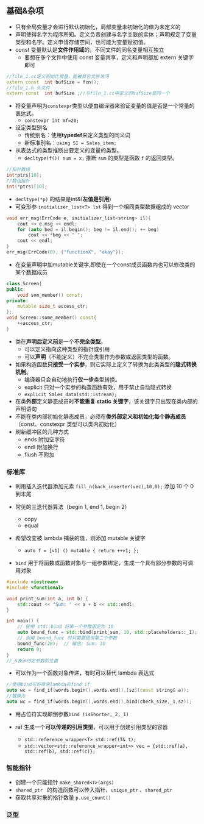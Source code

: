 ## 基础&杂项
- 只有全局变量才会进行默认初始化，局部变量未初始化的值为未定义的
- 声明使得名字为程序所知。定义负责创建与名字关联的实体；声明规定了变量类型和名字。定义申请存储空间，也可能为变量赋初值。
- const 变量默认是**文件作用域**的，不同文件的同名变量相互独立
	- 要想在多个文件中使用 const 变量共享，定义和声明都加 extern 关键字即可
```cpp
//file_1.cc定义初始化常量，能被其它文件访问
extern const  int bufSize = fcn();
//file_1.h 头文件
extern const  int bufSize ;//与file_1.cc中定义的bufSize是同一个
```
- 将变量声明为`constexpr`类型以便由编译器来验证变量的值是否是一个常量的表达式。
	- `constexpr int mf=20;`
- 设定类型别名
	- 传统别名：使用**typedef**来定义类型的同义词
	- 新标准别名：`using SI = Sales_item;`
- 从表达式的类型推断出要定义的变量的类型。
	- `decltype(f()) sum = x;` 推断 `sum` 的类型是函数 `f` 的返回类型。
```cpp
//指针数组
int*ptrs[10];
//数组指针
int(*ptrs)[10];
```
- `decltype(*p)` 的结果是int&(**左值是引用**)
- 可变形参 `initializer_list<T> lst` 得到一个相同类型数据组成的 vector
```cpp
void err_msg(ErrCode e, initializer_list<string> il){
    cout << e.msg << endl;
    for (auto bed = il.begin(); beg != il.end(); ++ beg)
        cout << *beg << " ";
    cout << endl;
}
err_msg(ErrCode(0), {"functionX", "okay"});
```
- 在变量声明中加mutable关键字,即使在一个const成员函数内也可以修改类的某个数据成员
```cpp
class Screen{
public:
    void som_member() const;
private:
    mutable size_t access_ctr;
};
void Screen::some_member() const{
    ++access_ctr;
}
```
- 类在**声明后定义前**是一个**不完全类型**。
	- 可以定义指向这种类型的指针或引用
	- 可以**声明**（不能定义）不完全类型作为参数或返回类型的函数。
- 如果构造函数**只接受一个实参**，则它实际上定义了转换为此类类型的**隐式转换机制**。
	- 编译器只会自动地执行**仅一步**类型转换。
	-  explicit 只对一个实参的构造函数有效，用于禁止自动隐式转换
	- `explicit Sales_data(std::istream);`
- 在类**外部**定义静态成员时**不能重复 static 关键字**，该关键字只出现在类内部的声明语句
- 不能在类内部初始化静态成员，必须在**类外部定义和初始化每个静态成员**（const、constexpr 类型可以类内初始化）
- 刷新缓冲区的几种方式
	- ends 附加空字符
	- endl 附加换行
	- flush 不附加
### 标准库
- 利用插入迭代器添加元素 `fill_n(back_inserter(vec),10,0);` 添加 10 个 0 到末尾
- 常见的三迭代器算法（begin 1, end 1, begin 2）
	- copy
	- equal
- 希望改变被 lambda 捕获的值，则添加 mutable 关键字
	- `auto f = [v1] () mutable { return ++v1; };`

- `bind` 用于将函数或函数对象与一组参数绑定，生成一个具有部分参数的可调用对象
```cpp
#include <iostream>
#include <functional>

void print_sum(int a, int b) {
    std::cout << "Sum: " << a + b << std::endl;
}

int main() {
    // 使用 std::bind 将第一个参数固定为 10
    auto bound_func = std::bind(print_sum, 10, std::placeholders::_1);
    // 调用 bound_func 时只需要提供第二个参数
    bound_func(20);  // 输出: Sum: 30
    return 0;
}
//_n表示待定参数的位置
```
- 可以作为一个函数对象传递，有时可以替代 lambda 表达式
 ```cpp
 //使用bind可将原来lambda的find_if
 auto wc = find_if(words.begin(),words.end(),[sz](const string& a));
 //替换为
 auto wc = find_if(words.begin(),words.end(),bind(check_size,_1,sz));
 ```
- 用占位符实现颠倒参数`bind (isShorter,_2,_1)`

- ref 生成一个**可以传递的引用类型**，可以用于创建引用类型的容器
	- `std::reference_wrapper<T> std::ref(T& t);`
	- `std::vector<std::reference_wrapper<int>> vec = {std::ref(a), std::ref(b), std::ref(c)};`

### 智能指针
- 创建一个只能指针 `make_shared<T>(args)`
- `shared_ptr ` 的构造函数可以传入指针、`unique_ptr` 、`shared_ptr`
- 获取共享对象的指针数量 `p.use_count()`
### 泛型